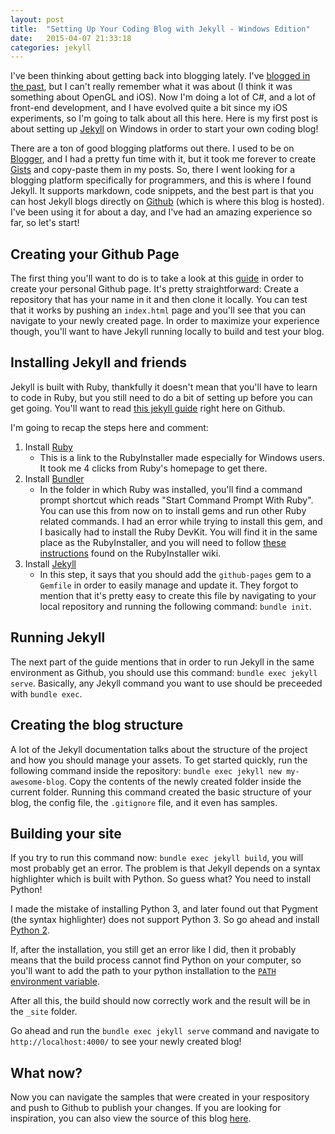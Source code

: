 ```yaml
---
layout: post
title:  "Setting Up Your Coding Blog with Jekyll - Windows Edition"
date:   2015-04-07 21:33:18
categories: jekyll
---
```

I've been thinking about getting back into blogging lately. I've [blogged in the past][previous-blog], but I can't really remember what it was about (I think it was something about OpenGL and iOS). Now I'm doing a lot of C#, and a lot of front-end development, and I have evolved quite a bit since my iOS experiments, so I'm going to talk about all this here. Here is my first post is about setting up [Jekyll][jekyll] on Windows in order to start your own coding blog!

There are a ton of good blogging platforms out there. I used to be on [Blogger][blogger], and I had a pretty fun time with it, but it took me forever to create [Gists][gist] and copy-paste them in my posts. So, there I went looking for a blogging platform specifically for programmers, and this is where I found Jekyll. It supports markdown, code snippets, and the best part is that you can host Jekyll blogs directly on [Github][github] (which is where this blog is hosted). I've been using it for about a day, and I've had an amazing experience so far, so let's start!

## Creating your Github Page
The first thing you'll want to do is to take a look at this [guide][github-page-guide] in order to create your personal Github page. It's pretty straightforward: Create a repository that has your name in it and then clone it locally. You can test that it works by pushing an `index.html` page and you'll see that you can navigate to your newly created page. In order to maximize your experience though, you'll want to have Jekyll running locally to build and test your blog.

## Installing Jekyll and friends
Jekyll is built with Ruby, thankfully it doesn't mean that you'll have to learn to code in Ruby, but you still need to do a bit of setting up before you can get going. You'll want to read [this jekyll guide][jekyll-github-guide] right here on Github.

I'm going to recap the steps here and comment:

1. Install [Ruby][ruby]
	- This is a link to the RubyInstaller made especially for Windows users. It took me 4 clicks from Ruby's homepage to get there.
2. Install [Bundler][bundler]
	- In the folder in which Ruby was installed, you'll find a command prompt shortcut which reads "Start Command Prompt With Ruby". You can use this from now on to install gems and run other Ruby related commands. I had an error while trying to install this gem, and I basically had to install the Ruby DevKit. You will find it in the same place as the RubyInstaller, and you will need to follow [these instructions][devkit-instructions] found on the RubyInstaller wiki.
3. Install [Jekyll][jekyll]
	- In this step, it says that you should add the `github-pages` gem to a `Gemfile` in order to easily manage and update it. They forgot to mention that it's pretty easy to create this file by navigating to your local repository and running the following command: `bundle init`.

## Running Jekyll
The next part of the guide mentions that in order to run Jekyll in the same environment as Github, you should use this command: `bundle exec jekyll serve`. Basically, any Jekyll command you want to use should be preceeded with `bundle exec`.

## Creating the blog structure
A lot of the Jekyll documentation talks about the structure of the project and how you should manage your assets. To get started quickly, run the following command inside the repository: `bundle exec jekyll new my-awesome-blog`. Copy the contents of the newly created folder inside the current folder. Running this command created the basic structure of your blog, the config file, the `.gitignore` file, and it even has samples.

## Building your site
If you try to run this command now: `bundle exec jekyll build`, you will most probably get an error. The problem is that Jekyll depends on a syntax highlighter which is built with Python. So guess what? You need to install Python!

I made the mistake of installing Python 3, and later found out that Pygment (the syntax highlighter) does not support Python 3. So go ahead and install [Python 2][python-install].

If, after the installation, you still get an error like I did, then it probably means that the build process cannot find Python on your computer, so you'll want to add the path to your python installation to the [`PATH` environment variable](http://stackoverflow.com/questions/9546324/adding-directory-to-path-environment-variable-in-windows).

After all this, the build should now correctly work and the result will be in the `_site` folder.

Go ahead and run the `bundle exec jekyll serve` command and navigate to `http://localhost:4000/` to see your newly created blog!

## What now?
Now you can navigate the samples that were created in your respository and push to Github to publish your changes. If you are looking for inspiration, you can also view the source of this blog [here][github-page].

[previous-blog]: http://stevezissouprogramming.blogspot.ca/
[gist]: https://gist.github.com/
[jekyll]: http://jekyllrb.com/
[github]: https://github.com/
[blogger]: https://www.blogger.com/
[jekyll-github-guide]: https://help.github.com/articles/using-jekyll-with-pages/
[ruby]: http://rubyinstaller.org/
[bundler]: http://bundler.io/
[github-page-guide]: https://pages.github.com/
[devkit-instructions]: https://github.com/oneclick/rubyinstaller/wiki/Development-Kit
[python-install]: https://www.python.org/downloads/
[github-page]: https://github.com/ggohierroy/ggohierroy.github.io
